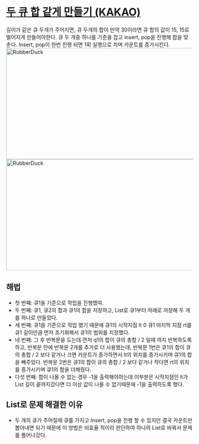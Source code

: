 # [두 큐 합 같게 만들기 (KAKAO)](https://github.com/malvr00/Java-algorithm/blob/master/programmers/level2/stap16/src/Main.java)

길이가 같은 큐 두개가 주어지면, 큐 두개의 합이 만약 30이라면 큐 합의 값이 15, 15로 떨어지게 만들어야한다. 큐 두 개중 하나를 기준을 잡고 insert, pop을 진행해 합을 맞춘다. Insert, pop이 한번 진행 되면 1회 실행으로 치며 카운트를 증가시킨다.<br/>
<img src="https://github.com/malvr00/Java-algorithm/assets/77275513/f17938c5-dfce-485a-a7b9-6361b3b91843" width="600px" height="300px"
title="100px" alt="RubberDuck"></img><br/>
<img src="https://github.com/malvr00/Java-algorithm/assets/77275513/9e31e041-2fc1-45e4-8021-b814037132d9" width="600px" height="300px"
title="100px" alt="RubberDuck"></img><br/>

## 해법
* 첫 번째: 큐1을 기준으로 작업을 진행했따.
* 두 번째: 큐1, 큐2의 합과 큐1의 합을 저장하고, List로 큐1부터 차례로 저장해 두 개를 하나로 만들었다.
* 세 번째: 큐1을 기준으로 작업 했기 때문에 큐1의 시작지점 lt 0 큐1 마지막 지점 rt를 큐1 길이만큼 먼저 초기화해서 큐1의 범위를 지정했다.
* 네 번째: 그 후 반복문을 도는데 먼저 q1의 합이 큐의 총합 / 2 일때 까지 반복하도록하고, 반복문 안에 반복문 2개를 추가로 더 사용했는데, 반복문 1번은 큐1의 합이 큐의 총합 / 2 보다 같거나 크면 카운트가 증가하면서 lt의 위치를 증가시키며 큐1의 합을 빼주었다. 반복문 2번은 큐1의 합이 큐의 총합 / 2 보다 같거나 작다면 rt의 위치를 증가시키며 큐1의 합을 더해줬다.
* 다섯 번째: 합이 나올 수 없는 경우 -1을 출력해야하는데 이부분은 시작지점인 lt가 List 길이 끝까지갔다면 더 이상 값이 나올 수 없기때문에 -1을 출력하도록 했다.



## List로 문제 해결한 이유
* 두 개의 큐가 주어질때 큐를 가지고 Insert, pop을 진행 할 수 있지만 결국 카운트만 뽑아내면 되기 때문에 이 방법은 비효율 적이라 판단하여 하나의 List로 바꿔서 문제를 풀어나갔다.